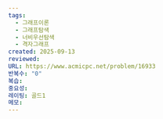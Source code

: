 ```yaml
---
tags:
  - 그래프이론
  - 그래프탐색
  - 너비우선탐색
  - 격자그래프
created: 2025-09-13
reviewed:
URL: https://www.acmicpc.net/problem/16933
반복수: "0"
복습:
중요성:
레이팅: 골드1
메모:
---
```

